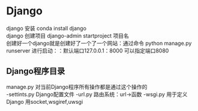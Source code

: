 
# Django
django 安装 conda install django  <br>
django 创建项目  django-admin startproject 项目名<br>
创建好一个django就是创建好了一个了一个网站：通过命令 python manage.py runserver 进行启动：：默认端口127.0.0.1：8000  可以指定端口8080<br>
## Django程序目录 
manage.py 对当前Django程序所有操作都是通过这个操作的<br>
-settints.py Django配置文件
-url.py  路由系统：url->函数
-wsgi.py  用于定义 Django 用socket,wsgiref,uwsgi
